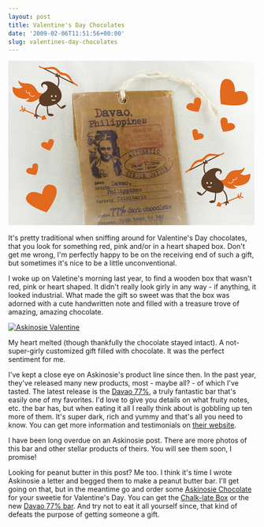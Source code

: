 ```yaml
---
layout: post
title: Valentine's Day Chocolates
date: '2009-02-06T11:51:56+00:00'
slug: valentines-day-chocolates
---
```

<a href="https://www.askinosie.com/p-75-davao-77-85g3-oz.aspx"><img src='/images/uploads/2009/02/askinosie_valentine.jpg' alt='Askinosie Davao' /></a>

It's pretty traditional when sniffing around for Valentine's Day chocolates, that you look for something red, pink and/or in a heart shaped box. Don't get me wrong, I'm perfectly happy to be on the receiving end of such a gift, but sometimes it's nice to be a little unconventional.

I woke up on Valetine's morning last year, to find a wooden box that wasn't red, pink or heart shaped. It didn't really look girly in any way - if anything, it looked industrial. What made the gift so sweet was that the box was adorned with a cute handwritten note and filled with a treasure trove of amazing, amazing chocolate.

<a href="http://www.flickr.com/photos/kstar810/2264417219/"><img src="http://farm3.static.flickr.com/2038/2264417219_7c371e84d6.jpg?v=0" alt="Askinosie Valentine" /></a>

My heart melted (though thankfully the chocolate stayed intact). A not-super-girly customized gift filled with chocolate. It was the perfect sentiment for me.

I've kept a close eye on Askinosie's product line since then. In the past year, they've released many new products, most - maybe all? - of which I've tasted. The latest release is the <a href="https://www.askinosie.com/p-75-davao-77-85g3-oz.aspx">Davao 77%</a>, a truly fantastic bar that's easily one of my favorites. I'd love to give you details on what fruity notes, etc. the bar has, but when eating it all I really think about is gobbling up ten more of them. It's super dark, rich and yummy and that's all you need to know. You can get more information and testimonials on <a href="https://www.askinosie.com/p-75-davao-77-85g3-oz.aspx">their website</a>. 

I have been long overdue on an Askinosie post. There are more photos of this bar and other stellar products of theirs. You will see them soon, I promise!

Looking for peanut butter in this post? Me too. I think it's time I wrote Askinosie a letter and begged them to make a peanut butter bar. I'll get going on that, but in the meantime go and order some <a href="https://www.askinosie.com/c-1-chocolate-bars.aspx">Askinosie Chocolate</a> for your sweetie for Valentine's Day. You can get the <a href="https://www.askinosie.com/p-46-chalk-late-box.aspx">Chalk-late Box</a> or the new <a href="https://www.askinosie.com/p-75-davao-77-85g3-oz.aspx">Davao 77% bar</a>. And try not to eat it all yourself since, that kind of defeats the purpose of getting someone a gift.
